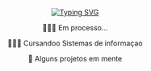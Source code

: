 <p align="center">
  <a href="https://git.io/typing-svg">
    <img src="https://readme-typing-svg.demolab.com?font=Fira+Code&weight=600&size=25&pause=1000&color=ffffff&random=false&width=435&height=40&lines=Ol%C3%A1%2C+eu+sou+Walterdes+Júnior!+%E2%98%95%F0%9F%92%BB%F0%9F%8C%9" alt="Typing SVG">
  </a>
</p>
<div align="center">
  
👨🏻‍💻 Em processo...


👨🏻‍🎓 Cursandoo Sistemas de informaçao 

🚀 Alguns projetos em mente
</div>


